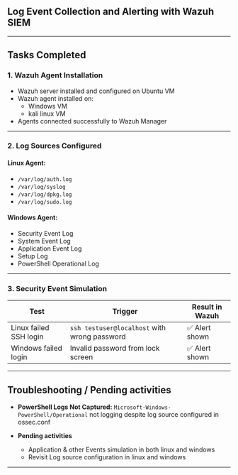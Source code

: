 ## **Log Event Collection and Alerting with Wazuh SIEM**

---

## Tasks Completed

### 1. Wazuh Agent Installation

-  Wazuh server installed and configured on Ubuntu VM
-  Wazuh agent installed on:
   - Windows VM
   - kali linux VM
-  Agents connected successfully to Wazuh Manager

---

### 2. Log Sources Configured

#### Linux Agent:
- `/var/log/auth.log`
- `/var/log/syslog`
- `/var/log/dpkg.log`
- `/var/log/sudo.log`

#### Windows Agent:
- Security Event Log 
- System Event Log 
- Application Event Log 
- Setup Log 
- PowerShell Operational Log 

---

### 3. Security Event Simulation

| Test                     | Trigger | Result in Wazuh |
|--------------------------|---------|-----------------|
| Linux failed SSH login   | `ssh testuser@localhost` with wrong password | ✅ Alert shown |
| Windows failed login     | Invalid password from lock screen             | ✅ Alert shown |


---

## Troubleshooting / Pending activities

-  **PowerShell Logs Not Captured:**
 `Microsoft-Windows-PowerShell/Operational` not logging despite log source configured in ossec.conf 
  

-  **Pending activities** 
   - Application & other Events simulation in both linux and windows
   - Revisit Log source configuration in linux and windows

---

